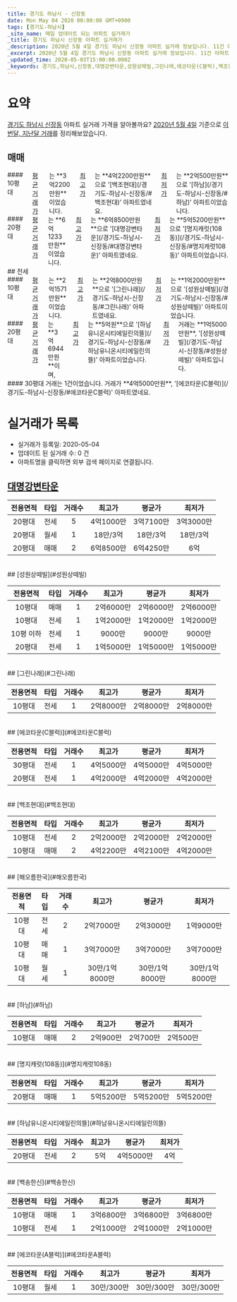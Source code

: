 ```yaml
---
title: 경기도 하남시 - 신장동
date: Mon May 04 2020 00:00:00 GMT+0900
tags: [경기도-하남시]
_site_name: 매일 업데이트 되는 아파트 실거래가
_title: 경기도 하남시 신장동 아파트 실거래가
_description: 2020년 5월 4일 경기도 하남시 신장동 아파트 실거래 정보입니다. 11건 아파트 정보가 있습니다.
_excerpt: 2020년 5월 4일 경기도 하남시 신장동 아파트 실거래 정보입니다. 11건 아파트 정보가 있습니다.
_updated_time: 2020-05-03T15:00:00.000Z
_keywords: 경기도,하남시,신장동,대명강변타운,성원상떼빌,그린나래,에코타운(C블럭),백조현대,해오름한국,하남,명지캐럿(108동),하남유니온시티에일린의뜰,백송한신,에코타운(A블럭)
---
```





# 요약
<ins>경기도 하남시 신장동</ins> 아파트 실거래 가격을 알아볼까요? <ins>2020년 5월 4일</ins> 기준으로 <ins>이번달, 지난달 거래</ins>를 정리해보았습니다.

## 매매
<div class="container">
<div class="six columns" markdown="1">
#### 10평대
<ins>평균 거래가</ins>는 **3억2200만원**이었습니다. <ins>최고가</ins>는 **4억2200만원**으로 '[백조현대](/경기도-하남시-신장동/#백조현대)' 아파트였네요. <ins>최저가</ins>는 **2억500만원**으로 '[하남](/경기도-하남시-신장동/#하남)' 아파트이었습니다.
</div>
<div class="six columns" markdown="1">
#### 20평대
<ins>평균 거래가</ins>는 **6억1233만원**이었습니다. <ins>최고가</ins>는 **6억8500만원**으로 '[대명강변타운](/경기도-하남시-신장동/#대명강변타운)' 아파트였네요. <ins>최저가</ins>는 **5억5200만원**으로 '[명지캐럿(108동)](/경기도-하남시-신장동/#명지캐럿108동)' 아파트이었습니다.
</div>
</div>
## 전세
<div class="container">
<div class="six columns" markdown="1">
#### 10평대
<ins>평균 거래가</ins>는 **2억1571만원**이었습니다. <ins>최고가</ins>는 **2억8000만원**으로 '[그린나래](/경기도-하남시-신장동/#그린나래)' 아파트였네요. <ins>최저가</ins>는 **1억2000만원**으로 '[성원상떼빌](/경기도-하남시-신장동/#성원상떼빌)' 아파트이었습니다.
</div>
<div class="six columns" markdown="1">
#### 20평대
<ins>평균 거래가</ins>는 **3억6944만원**이며, <ins>최고가</ins>는 **5억원**으로 '[하남유니온시티에일린의뜰](/경기도-하남시-신장동/#하남유니온시티에일린의뜰)' 아파트이었습니다. <ins>최저가</ins> 거래는 **1억5000만원**, '[성원상떼빌](/경기도-하남시-신장동/#성원상떼빌)' 아파트입니다.
</div>
</div>
<div class="container">
<div class="twelve columns" markdown="1">
#### 30평대
거래는 1건이었습니다. 거래가 **4억5000만원**, '[에코타운(C블럭)](/경기도-하남시-신장동/#에코타운C블럭)' 아파트였네요.
</div>
</div>



# 실거래가 목록
- 실거래가 등록일: 2020-05-04
- 업데이트 된 실거래 수: 0 건
- 아파트명을 클릭하면 외부 검색 페이지로 연결됩니다.

## [대명강변타운](#대명강변타운)

|전용면적|타입|거래수|최고가|평균가|최저가|
|:---:|:---:|:---:|:---:|:---:|:---:|
|20평대|<span class="deal-type-2">전세</span>|5|4억1000만|3억7100만|3억3000만|
|20평대|<span class="deal-type-3">월세</span>|1|18만/3억|18만/3억|18만/3억|
|20평대|<span class="deal-type-1">매매</span>|2|6억8500만|6억4250만|6억|

<br/>
## [성원상떼빌](#성원상떼빌)

|전용면적|타입|거래수|최고가|평균가|최저가|
|:---:|:---:|:---:|:---:|:---:|:---:|
|10평대|<span class="deal-type-1">매매</span>|1|2억6000만|2억6000만|2억6000만|
|10평대|<span class="deal-type-2">전세</span>|1|1억2000만|1억2000만|1억2000만|
|10평 이하|<span class="deal-type-2">전세</span>|1|9000만|9000만|9000만|
|20평대|<span class="deal-type-2">전세</span>|1|1억5000만|1억5000만|1억5000만|

<br/>
## [그린나래](#그린나래)

|전용면적|타입|거래수|최고가|평균가|최저가|
|:---:|:---:|:---:|:---:|:---:|:---:|
|10평대|<span class="deal-type-2">전세</span>|1|2억8000만|2억8000만|2억8000만|

<br/>
## [에코타운(C블럭)](#에코타운C블럭)

|전용면적|타입|거래수|최고가|평균가|최저가|
|:---:|:---:|:---:|:---:|:---:|:---:|
|30평대|<span class="deal-type-2">전세</span>|1|4억5000만|4억5000만|4억5000만|
|20평대|<span class="deal-type-2">전세</span>|1|4억2000만|4억2000만|4억2000만|

<br/>
## [백조현대](#백조현대)

|전용면적|타입|거래수|최고가|평균가|최저가|
|:---:|:---:|:---:|:---:|:---:|:---:|
|10평대|<span class="deal-type-2">전세</span>|2|2억2000만|2억2000만|2억2000만|
|10평대|<span class="deal-type-1">매매</span>|2|4억2200만|4억2100만|4억2000만|

<br/>
## [해오름한국](#해오름한국)

|전용면적|타입|거래수|최고가|평균가|최저가|
|:---:|:---:|:---:|:---:|:---:|:---:|
|10평대|<span class="deal-type-2">전세</span>|2|2억7000만|2억3000만|1억9000만|
|10평대|<span class="deal-type-1">매매</span>|1|3억7000만|3억7000만|3억7000만|
|10평대|<span class="deal-type-3">월세</span>|1|30만/1억8000만|30만/1억8000만|30만/1억8000만|

<br/>
## [하남](#하남)

|전용면적|타입|거래수|최고가|평균가|최저가|
|:---:|:---:|:---:|:---:|:---:|:---:|
|10평대|<span class="deal-type-1">매매</span>|2|2억900만|2억700만|2억500만|

<br/>
## [명지캐럿(108동)](#명지캐럿108동)

|전용면적|타입|거래수|최고가|평균가|최저가|
|:---:|:---:|:---:|:---:|:---:|:---:|
|20평대|<span class="deal-type-1">매매</span>|1|5억5200만|5억5200만|5억5200만|

<br/>
## [하남유니온시티에일린의뜰](#하남유니온시티에일린의뜰)

|전용면적|타입|거래수|최고가|평균가|최저가|
|:---:|:---:|:---:|:---:|:---:|:---:|
|20평대|<span class="deal-type-2">전세</span>|2|5억|4억5000만|4억|

<br/>
## [백송한신](#백송한신)

|전용면적|타입|거래수|최고가|평균가|최저가|
|:---:|:---:|:---:|:---:|:---:|:---:|
|10평대|<span class="deal-type-1">매매</span>|1|3억6800만|3억6800만|3억6800만|
|10평대|<span class="deal-type-2">전세</span>|1|2억1000만|2억1000만|2억1000만|

<br/>
## [에코타운(A블럭)](#에코타운A블럭)

|전용면적|타입|거래수|최고가|평균가|최저가|
|:---:|:---:|:---:|:---:|:---:|:---:|
|10평대|<span class="deal-type-3">월세</span>|1|30만/300만|30만/300만|30만/300만|

<br/>



